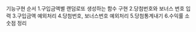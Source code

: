 기능구현 순서
1.구입금액별 랜덤로또 생성하는 함수 구현
2.당첨번호와 보너스 번호 입력
3.구입금액 예외처리
4.당첨번호, 보너스번호 예외처리
5.당첨통계내기
6.수익률 소숫점 정리